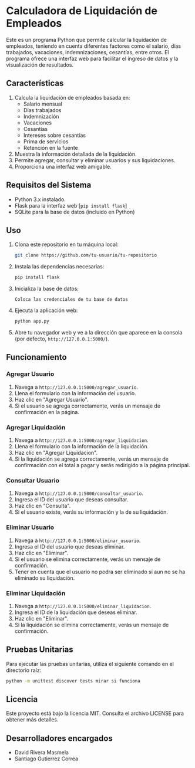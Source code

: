 # Calculadora de Liquidación de Empleados

Este es un programa Python que permite calcular la liquidación de empleados, teniendo en cuenta diferentes factores como el salario, días trabajados, vacaciones, indemnizaciones, cesantías, entre otros. El programa ofrece una interfaz web para facilitar el ingreso de datos y la visualización de resultados.

## Características

1. Calcula la liquidación de empleados basada en:
   - Salario mensual
   - Días trabajados
   - Indemnización
   - Vacaciones
   - Cesantías
   - Intereses sobre cesantías
   - Prima de servicios
   - Retención en la fuente
2. Muestra la información detallada de la liquidación.
3. Permite agregar, consultar y eliminar usuarios y sus liquidaciones.
4. Proporciona una interfaz web amigable.

## Requisitos del Sistema

- Python 3.x instalado.
- Flask para la interfaz web [`pip install flask`]
- SQLite para la base de datos (incluido en Python)

## Uso

1. Clona este repositorio en tu máquina local:
    ```bash
    git clone https://github.com/tu-usuario/tu-repositorio
    ```

2. Instala las dependencias necesarias:
    ```bash
    pip install flask
    ```

3. Inicializa la base de datos:
    ```
    Coloca las credenciales de tu base de datos
    ```

4. Ejecuta la aplicación web:
    ```bash
    python app.py
    ```

5. Abre tu navegador web y ve a la dirección que aparece en la consola (por defecto, `http://127.0.0.1:5000/`).

## Funcionamiento

### Agregar Usuario

1. Navega a `http://127.0.0.1:5000/agregar_usuario`.
2. Llena el formulario con la información del usuario.
3. Haz clic en "Agregar Usuario".
4. Si el usuario se agrega correctamente, verás un mensaje de confirmación en la página.

### Agregar Liquidación

1. Navega a `http://127.0.0.1:5000/agregar_liquidacion`.
2. Llena el formulario con la información de la liquidación.
3. Haz clic en "Agregar Liquidacion".
4. Si la liquidación se agrega correctamente, verás un mensaje de confirmación con el total a pagar y serás redirigido a la página principal.

### Consultar Usuario

1. Navega a `http://127.0.0.1:5000/consultar_usuario`.
2. Ingresa el ID del usuario que deseas consultar.
3. Haz clic en "Consulta".
4. Si el usuario existe, verás su información y la de su liquidación.

### Eliminar Usuario

1. Navega a `http://127.0.0.1:5000/eliminar_usuario`.
2. Ingresa el ID del usuario que deseas eliminar.
3. Haz clic en "Eliminar".
4. Si el usuario se elimina correctamente, verás un mensaje de confirmación.
5. Tener en cuenta que el usuario no podra ser eliminado si aun no se ha eliminado su liquidación.

### Eliminar Liquidación

1. Navega a `http://127.0.0.1:5000/eliminar_liquidacion`.
2. Ingresa el ID de la liquidación que deseas eliminar.
3. Haz clic en "Eliminar".
4. Si la liquidación se elimina correctamente, verás un mensaje de confirmación.

## Pruebas Unitarias

Para ejecutar las pruebas unitarias, utiliza el siguiente comando en el directorio raíz:

```bash
python -m unittest discover tests mirar si funciona
```
## Licencia

Este proyecto está bajo la licencia MIT. Consulta el archivo LICENSE para obtener más detalles.

## Desarrolladores encargados 
- David Rivera Masmela
- Santiago Gutierrez Correa